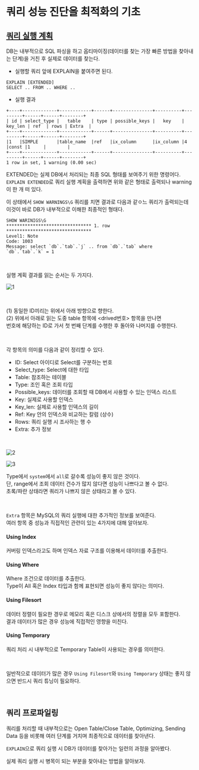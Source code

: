 <br />

# 쿼리 성능 진단을 최적화의 기초   

## [쿼리 실행 계획](https://github.com/hyerin6/TIL/blob/main/MySQL/real-mysql/%EC%8B%A4%ED%96%89%EA%B3%84%ED%9A%8D/%EC%8B%A4%ED%96%89%EA%B3%84%ED%9A%8D.md)     
DB는 내부적으로 SQL 파싱을 하고 옵티마이징(데이터를 찾는 가장 빠른 방법을 찾아내는 단계)을 거친 후 실제로 데이터를 찾는다.   


* 실행할 쿼리 앞에 EXPLAIN을 붙여주면 된다.   

```
EXPLAIN [EXTENDED]
SELECT .. FROM .. WHERE .. 
```

* 실행 결과 

```
+----+-------------+------------+------+---------------+----------+---------+------+------+--------+  
| id | select_type |   table    | type | possible_keys |   key    | key_len | ref  | rows | Extra  |  
+----+-------------+------------+------+---------------+----------+---------+------+------+--------+  
|1   |SIMPLE       |table_name  |ref   |ix_column      |ix_column |4        |const |1     |        |  
+----+-------------+------------+------+---------------+----------+---------+------+------+--------+  
1 row in set, 1 warning (0.00 sec) 
``` 


EXTENDED는 실제 DB에서 처리되는 최종 SQL 형태를 보여주기 위한 명령어다.   
`EXPLAIN EXTENDED`로 쿼리 실행 계획을 출력하면 위와 같은 형태로 출력되나 warning이 한 개 떠 있다.   

이 상태에서 `SHOW WARNINGS\G` 쿼리를 치면 결과로 다음과 같ㅇ느 쿼리가 출력되는데   
이것이 바로 DB가 내부적으로 이해한 최종적인 형태다.   

```
SHOW WARINIGS\G
******************************** 1. row ********************************
Level1: Note
Code: 1003
Message: select `db`.`tab`.`j` .. from `db`.`tab` where
`db`.`tab`.`k` = 1 
```

<br />

실행 계획 결과를 읽는 순서는 두 가지다.   


![1](https://user-images.githubusercontent.com/33855307/144049755-36866922-23e8-4421-b5a7-b1d3e6aab0dd.jpeg)

<br />

(1) 동일한 ID끼리는 위에서 아래 방향으로 향한다.    
(2) 위에서 아래로 읽는 도중 table 항목에 <drived번호> 항목을 만나면    
번호에 해당하는 ID로 가서 첫 번째 단계를 수행한 후 돌아와 나머지를 수행한다.       

<br />  

각 항목의 의미를 다음과 같이 정리할 수 있다.  

* ID: Select 아이디로 Select를 구분하는 번호    
* Select_type: Select에 대한 타입   
* Table: 참조하는 테이블
* Type: 조인 혹은 조회 타입 
* Possible_keys: 데이터를 조회할 때 DB에서 사용할 수 있는 인덱스 리스트   
* Key: 실제로 사용할 인덱스 
* Key_len: 실제로 사용할 인덱스의 길이 
* Ref: Key 안의 인덱스와 비교하는 칼럼 (상수) 
* Rows: 쿼리 실행 시 조사하는 행 수 
* Extra: 추가 정보   

<br />


![2](https://user-images.githubusercontent.com/33855307/144052425-93b83064-4bef-454f-89c5-1bc4e7cfa545.jpeg)

![3](https://user-images.githubusercontent.com/33855307/144052433-2428134c-e87a-4321-ad8e-a94f17583919.jpeg)


Type에서 `system`에서 `all`로 갈수록 성능이 좋지 않은 것이다.       
단, range에서 조회 데이터 건수가 많지 않다면 성능이 나쁘다고 볼 수 없다.        
초록/파란 상태라면 쿼리가 나쁘지 않은 상태라고 볼 수 있다.        

<br />

`Extra` 항목은 MySQL의 쿼리 실행에 대한 추가적인 정보를 보여준다.   
여러 항목 중 성능과 직접적인 관련이 있는 4가지에 대해 알아보자.   


#### Using Index
커버링 인덱스라고도 하며 인덱스 자료 구조를 이용해서 데이터를 추출한다.   


#### Using Where  
Where 조건으로 데이터를 추출한다.   
Type이 All 혹은 Index 타입과 함께 표현되면 성능이 좋지 않다는 의미다.   



#### Using Filesort 
데이터 정렬이 필요한 경우로 메모리 혹은 디스크 상에서의 정렬을 모두 포함한다.   
결과 데이터가 많은 경우 성능에 직접적인 영향을 미친다.   


#### Using Temporary  
쿼리 처리 시 내부적으로 Temporary Table이 사용되는 경우를 의미한다.   

<br />  

일반적으로 데이터가 많은 경우 `Using Filesort`와 `Using Temporary` 상태는 좋지 않으면 반드시 쿼리 튜닝이 필요하다.   

<br />  

## 쿼리 프로파일링   
쿼리를 처리할 때 내부적으로는 Open Table/Close Table, Optimizing, Sending Data 등을 비롯해 여러 단계를 거치며 최종적으로 데이터를 찾아낸다.   

`EXPLAIN`으로 쿼리 실행 시 DB가 데이터를 찾아가는 일련의 과정을 알아봤다.   

실제 쿼리 실행 시 병목이 되는 부분을 찾아내는 방법을 알아보자.   


<br />

